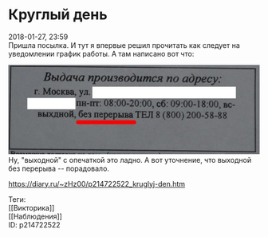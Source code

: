 Круглый день
=============

   
 2018-01-27, 23:59   
  Пришла посылка. И тут я впервые решил прочитать как следует на уведомлении график работы. А там написано вот что:   
   
   [![](pics/RFdIxPkl.jpg)](https://i.imgur.com/RFdIxPk.jpg)     
 Ну, "выходной" с опечаткой это ладно. А вот уточнение, что выходной без перерыва -- порадовало.   
    
 <https://diary.ru/~zHz00/p214722522_kruglyj-den.htm>   
   
 Теги:   
 [[Викторика]]   
 [[Наблюдения]]   
 ID: p214722522